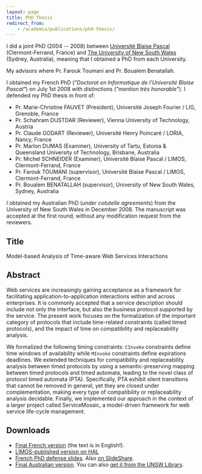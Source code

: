 ```yaml
---
layout: page
title: PhD Thesis
redirect_from:
    - /academia/publications/phd-thesis/
---
```


I did a joint PhD (2004 -- 2008) between [Université Blaise Pascal](http://www.univ-bpclermont.fr/) (Clermont-Ferrand, France) and [The University of New South Wales](http://www.unsw.edu.au/) (Sydney, Australia), meaning that I obtained a PhD from each University.

My advisors where Pr. Farouk Toumani and Pr. Boualem Benatallah.

I obtained my French PhD (*"Doctorat en Informatique de l'Université Blaise Pascal"*) on July 1st 2008 with distinctions (*"mention très honorable"*). I defended my PhD thesis in front of:

* Pr. Marie-Christine FAUVET (President), Université Joseph Fourier / LIG, Grenoble, France
* Pr. Schahram DUSTDAR (Reviewer), Vienna University of Technology, Austria
* Pr. Claude GODART (Reviewer), Université Henry Poincaré / LORIA, Nancy, France
* Pr. Marlon DUMAS (Examiner), University of Tartu, Estonia & Queensland University of Technology, Brisbane, Australia
* Pr. Michel SCHNEIDER (Examiner), Université Blaise Pascal / LIMOS, Clermont-Ferrand, France
* Pr. Farouk TOUMANI (supervisor), Université Blaise Pascal / LIMOS, Clermont-Ferrand, France
* Pr. Boualem BENATALLAH (supervisor), University of New South Wales, Sydney, Australia

I obtained my Australian PhD (*under cotutelle agreements*) from the University of New South Wales in December 2008. The manuscript was accepted at the first round, without any modification request from the reviewers.

## Title ##

Model-based Analysis of Time-aware Web Services Interactions

## Abstract ##

Web services are increasingly gaining acceptance as a framework for facilitating application-to-application interactions within and across enterprises. It is commonly accepted that a service description should include not only the interface, but also the business protocol supported by the service. The present work focuses on the formalization of the important category of protocols that include time-related constraints (called timed protocols), and the impact of time on compatibility and replaceability analysis.

We formalized the following timing constraints: `CInvoke` constraints define time windows of availability while `MInvoke` constraints define expirations deadlines. We extended techniques for compatibility and replaceability analysis between timed protocols by using a semantic-preserving mapping between timed protocols and timed automata, leading to the novel class of protocol timed automata (PTA). Specifically, PTA exhibit silent transitions that cannot be removed in general, yet they are closed under complementation, making every type of compatibility or replaceability analysis decidable. Finally, we implemented our approach in the context of a larger project called ServiceMosaic, a model-driven framework for web service life-cycle management.

## Downloads ##

* [Final French version](/files/publications/phd-thesis-french-version.pdf) (the text is in English!).
* [LIMOS-published version on HAL](https://tel.archives-ouvertes.fr/tel-00730187)
* [French PhD defense slides](/files/publications/slides-phd-defense.pdf). Also [on SlideShare](http://www.slideshare.net/julien.ponge/phd-defense-presentation/).
* [Final Australian version](/files/publications/phd-thesis-australian-version.pdf). You can also [get it from the UNSW Library](http://unsworks.unsw.edu.au/vital/access/manager/Repository/unsworks:3806).
